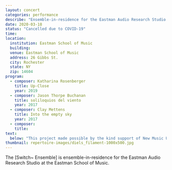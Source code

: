 ```yaml
---
layout: concert
categories: performance
describe: "Ensemble-in-residence for the Eastman Audio Research Studio."
date: 2020-03-18
status: "Cancelled due to COVID-19"
time:
location:
  institution: Eastman School of Music
  building:
  venue: Eastman School of Music
  address: 26 Gibbs St.
  city: Rochester
  state: NY
  zip: 14604
program:
  - composer: Katharina Rosenberger
    title: Up-Close
    year: 2019
  - composer: Jason Thorpe Buchanan
    title: soliloquios del viento
    year: 2017
  - composer: Clay Mettens
    title: Into the empty sky
    year: 2017
  - composer:
    title:
text:
  below: "This project made possible by the kind support of New Music USA, Pro Helvetia, the Swiss Arts Council, and the Ernst von Siemens Musikstiftung."
thumbnail: repertoire-images/diels_filament-1000x500.jpg
---
```


The [Switch~ Ensemble] is ensemble-in-residence for the Eastman Audio Research Studio at the Eastman School of Music.
